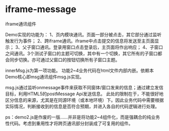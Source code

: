 # iframe-message
iframe通讯组件

Demo实现的功能为：
1、页内模块通讯。页面一部分被点击，其它部分通过监听触发行为事件；
2、跨iframe通讯。iframe中点击提交的信息将发送至主页面显示；
3、父子窗口通讯。登录用窗口点击登录后，主页面将作出响应；
4、子窗口之间通讯。3个测试子窗口的主题可切换，其中有一个切换，其它所有的子窗口都会同步切换。亦可通过父窗口的按钮切换所有子窗口主题。

innerMsg.js为第一项功能。
功能2~4业务代码在html文件内部内嵌。依赖本Demo核心即msg通讯组件msg.js实现。

msg.js通过监听onmessage事件来获取不同窗体/窗口发来的信息；通过建立发信目标，利用HTML5的postMessage Api发送信息。
此处的限制在于，不能很好地区分信息的来源，尤其是在同源环境（或本地环境）下。因此业务代码中需要根据实际情况，判断接收到的信息是否符合预期，并进入各自的代码逻辑进行处理。

ps：demo2.js是作废的一版……并非是将功能2~4组件化，而是强耦合的纯业务性代码。考虑到重用性才将跨页通讯部分封装成了可复用的组件。
